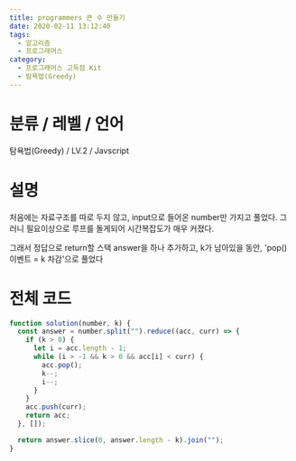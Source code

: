 ```yaml
---
title: programmers 큰 수 만들기
date: 2020-02-11 13:12:40
tags:
  - 알고리즘
  - 프로그래머스
category:
  - 프로그래머스 고득점 Kit
  - 탐욕법(Greedy)
---
```


# 분류 / 레벨 / 언어

탐욕법(Greedy) / LV.2 / Javscript

# 설명

처음에는 자료구조를 따로 두지 않고,
input으로 들어온 number만 가지고 풀었다.
그러니 필요이상으로 루프를 돌게되어 시간복잡도가 매우 커졌다.

그래서 정답으로 return할 스택 answer을 하나 추가하고,
k가 남아있을 동안, 'pop() 이벤트 = k 차감'으로 풀었다

# 전체 코드

```javascript
function solution(number, k) {
  const answer = number.split("").reduce((acc, curr) => {
    if (k > 0) {
      let i = acc.length - 1;
      while (i > -1 && k > 0 && acc[i] < curr) {
        acc.pop();
        k--;
        i--;
      }
    }
    acc.push(curr);
    return acc;
  }, []);

  return answer.slice(0, answer.length - k).join("");
}
```
